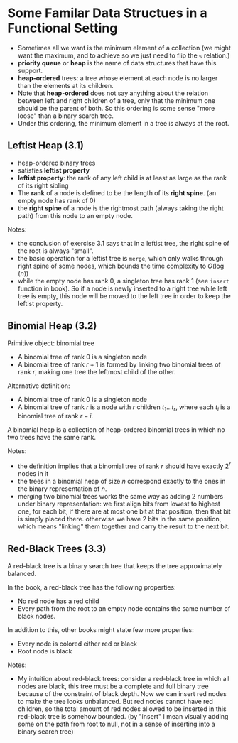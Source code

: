 # Some Familar Data Structues in a Functional Setting

* Sometimes all we want is the minimum element of a collection
  (we might want the maximum, and to achieve so we just need to flip
  the `<` relation.)
* **priority queue** or **heap** is the name of data structures that
  have this support.
* **heap-ordered** trees: a tree whose element at each node
  is no larger than the elements at its children.
* Note that **heap-ordered** does not say anything about the relation between
  left and right children of a tree, only that the minimum one should be the
  parent of both. So this ordering is some sense "more loose" than a binary search tree.
* Under this ordering, the minimum element in a tree is always at the root.

## Leftist Heap (3.1)

* heap-ordered binary trees
* satisfies **leftist property**
* **leftist property**: the rank of any left child is at least
  as large as the rank of its right sibling
* The **rank** of a node is defined to be the length of its **right spine**.
  (an empty node has rank of 0)
* the **right spine** of a node is the rightmost path (always taking the right path)
  from this node to an empty node.

Notes:

* the conclusion of exercise 3.1 says that in a leftist tree,
  the right spine of the root is always "small".
* the basic operation for a leftist tree is `merge`, which
  only walks through right spine of some nodes, which
  bounds the time complexity to $O(\log(n))$
* while the empty node has rank 0, a singleton tree has rank 1 (see `insert` function in book).
  So if a node is newly inserted to a right tree while left tree is empty,
  this node will be moved to the left tree in order to keep the leftist property.

## Binomial Heap (3.2)

Primitive object: binomial tree

* A binomial tree of rank 0 is a singleton node
* A binomial tree of rank $r+1$ is formed by linking two binomial trees of rank $r$,
  making one tree the leftmost child of the other.

Alternative definition:

* A binomial tree of rank 0 is a singleton node
* A binomial tree of rank $r$ is a node with $r$ children $t_1 \ldots t_r$,
  where each $t_i$ is a binomial tree of rank $r-i$.

A binomial heap is a collection of heap-ordered binomial trees in which no two trees
have the same rank.

Notes:

* the definition implies that a binomial tree of rank $r$
  should have exactly $2^r$ nodes in it
* the trees in a binomial heap of size $n$ correspond exactly to the ones in the
  binary representation of $n$.
* merging two binomial trees works the same way as adding 2 numbers under binary representation:
  we first align bits from lowest to highest one, for each bit, if there are at most one bit at that position,
  then that bit is simply placed there. otherwise we have 2 bits in the same position, which means
  "linking" them together and carry the result to the next bit.

## Red-Black Trees (3.3)

A red-black tree is a binary search tree that keeps the tree approximately balanced.

In the book, a red-black tree has the following properties:

* No red node has a red child
* Every path from the root to an empty node contains the same number of black nodes.

In addition to this, other books might state few more properties:

* Every node is colored either red or black
* Root node is black

Notes:

* My intuition about red-black trees: consider a red-black tree in which all nodes are black,
  this tree must be a complete and full binary tree because of the constraint of black depth.
  Now we can insert red nodes to make the tree looks unbalanced. But red nodes cannot have red children,
  so the total amount of red nodes allowed to be inserted in this red-black tree is somehow bounded.
  (by "insert" I mean visually adding some on the path from root to null, not in a sense of inserting into
  a binary search tree)

